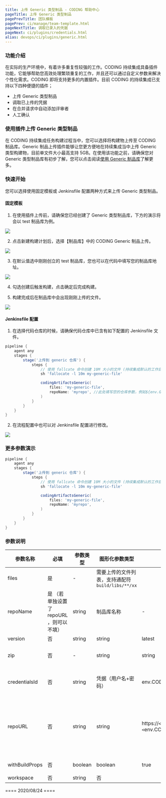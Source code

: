 ```yaml
---
title: 上传 Generic 类型制品 - CODING 帮助中心
pageTitle: 上传 Generic 类型制品
pagePrevTitle: 团队模板
pagePrev: ci/manage/team-template.html
pageNextTitle: 调取已录入的凭据
pageNext: ci/plugins/credentials.html
alias: devops/ci/plugins/generic.html
---
```


### 功能介绍

在实际的生产环境中，有着许多重复性较强的工作。CODING 持续集成具备插件功能，它能够帮助您高效处理繁琐重复的工作，并且还可以通过自定义参数来解决个性化需求。CODING 即将支持更多的内置插件。目前 CODING 的持续集成已支持以下四种便捷的插件；

+   上传 Generic 类型制品
+   调取已上传的凭据
+   在合并请求中自动添加评审者
+   人工确认

### 使用插件上传 Generic 类型制品

在 CODING 持续集成任务构建过程当中，您可以选择将构建物上传至 CODING 制品库。Generic 制品上传插件能够让您更方便地在持续集成当中上传 Generic 类型构建物，目前单文件大小最高支持 5GB。在使用该功能之前，请确保您对 Generic 类型制品库有初步了解，您可以点击阅读[使用 Generic 制品库](/docs/artifacts/quick-start/generic.html)了解更多。

### 快速开始

您可以选择使用固定模板或 Jenkinsfile 配置两种方式来上传 Generic 类型制品。

#### 固定模板

1.  在使用插件上传前，请确保您已经创建了 Generic 类型制品库，下方的演示将会以 test 制品库为例。

![](https://help-assets.codehub.cn/enterprise/20200925143043.png)

2.  点击新建构建计划后，选择【制品库】中的 CODING Generic 制品上传。

![](https://help-assets.codehub.cn/enterprise/20200925113723.png)

3.  在默认值选中刚刚创立的 test 制品库，您也可以在代码中填写您的制品库地址。

![](https://help-assets.codehub.cn/enterprise/20200925113911.png)

4.  勾选创建后触发构建，点击确定后完成构建。

5.  构建完成后在制品库中会出现刚刚上传的文件。

![](https://help-assets.codehub.cn/enterprise/20200925114137.png)

#### Jenkinsfile 配置

1.  在选择代码仓库的时候，请确保代码仓库中已含有如下配置的 Jenkinsfile 文件。

```groovy
pipeline {
    agent any
    stages {
        stage('上传到 generic 仓库') {
            steps {
                // 使用 fallcate 命令创建 10M 大小的文件 (持续集成默认的工作目录为 /root/workspace)
                sh 'fallocate -l 10m my-generic-file'

                codingArtifactsGeneric(
                    files: 'my-generic-file',
                    repoName: 'myrepo', //此处填写您的仓库参数，例如${env.GENERIC_REPO_NAME}
                )
            }
        }
    }
}

```

2.  在流程配置中也可以对 Jenkinsfile 配置进行修改。

![](https://help-assets.codehub.cn/enterprise/20200306172328.png)

### 更多参数演示

```groovy
pipeline {
    agent any
    stages {
        stage('上传到 generic 仓库') {
            steps {
                // 使用 fallcate 命令创建 10M 大小的文件 (持续集成默认的工作目录为 /root/workspace)
                sh 'fallocate -l 10m my-generic-file'

                codingArtifactsGeneric(
                    files: 'my-generic-file',
                    repoName: 'myrepo',
                )
            }
        }
    }
}

```

### 参数说明

| 参数名称 | 必填 | 参数类型 | 图形化参数类型 | 默认值 | 说明 |
|---------|------|-----------|--------------|------|------|
| files | 是 | \-  | 需要上传的文件列表，支持通配符 `build/libs/**/xx` | | |
| repoName | 是 （若单独设置了 repoURL ，则可以不填） | string  | 制品库名称 | \- | 该参数决定了制品上传的制品仓库，只需要输入 repoName 即可，默认会上传到当前项目下的制品仓库里。若制品仓库不在当前项目下，请使用 repoURL |
| version | 否 | string | string | latest | 制品的版本，默认为 latest |
| zip | 否 | \- | string | string | 将所选目录下的制品打包成一个 zip 后，再上传成单独的制品，例: demo\.zip （不设置该参数，多个文件将上传为单独的制品）|
| credentialsId | 否 | string  | 凭据（用户名\+密码） | env\.CODING\_ARTIFACTS\_CREDENTIALS\_ID | 用于上传制品库的凭证（只支持 username \+   password 且必须为项目令牌）类型，默认将使用环境变量中的 `CODING_ARTIFACTS_CREDENTIALS_ID` |
| repoURL | 否 | string  | string | https://`<`env.CCI_CURRENT_TEAM>-generic.`<`env.CCI_CURRENT_DOMAIN>/`<`env.PROJECT_NAME>/`<`params.repoName>| 默认将用 CI 内置的环境变量 `CCI_CURRENT_TEAM`  `CCI_CURRENT_DOMAIN`    `PROJECT_NAME` 和参数设置的 `repoName` 组成，如: `https://myteam-generic.coding.net/myproject/myrepo/`。  用户若想上传到非当前项目的制品库里，可以手动设置该参数。  设置了该参数后，repoName 将失效。 |
| withBuildProps | 否 | boolean | boolean | true | 设置为 `true` ，默认会将当前持续集成构建环境与内置制品属性的信息关联。 |
| workspace | 否 | string | 否 | 


==== 2020/08/24 ====
